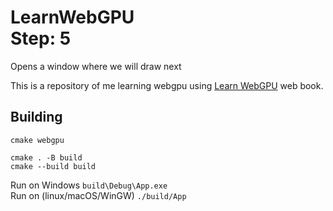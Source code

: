 LearnWebGPU   
Step: 5
===========

Opens a window where we will draw next

This is a repository of me learning webgpu using  [Learn WebGPU](https://eliemichel.github.io/LearnWebGPU) web book.


Building
--------

```
cmake webgpu
```

```
cmake . -B build
cmake --build build 
```

Run on Windows  `build\Debug\App.exe`   
Run on (linux/macOS/WinGW) `./build/App`